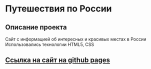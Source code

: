 # Путешествия по России
## Описание проекта
Сайт с информацией об интересных и красивых местах в России
Использовались технологии HTML5, CSS
## [Ссылка на сайт на github pages](https://kindlyhickory.github.io/russian-travel/index.html)
